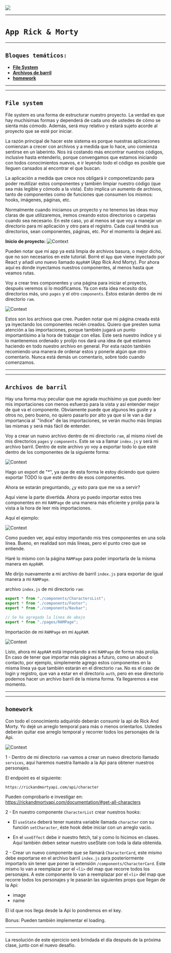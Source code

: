 <p align='left'>
  <img src="https://www.frba.utn.edu.ar/wp-content/uploads/2019/10/logo-UTNBA-PNC-2016-2019-e1570223041254.png" />
</P>

---

# `App Rick & Morty`

---

<a id="top"></a>

## `Bloques temáticos:`

- [**File System**](#item1)
- [**Archivos de barril**](#item2)
- [**homework**](#item3)

---

---

<a id="item1"></a>

## `File system`

File system es una forma de estructurar nuestro proyecto. La verdad es que hay muchísimas formas y dependerá de cada uno de ustedes de cómo se sienta más cómodo. Además, será muy relativo y estará sujeto acorde al proyecto que se esté por iniciar.

La razón principal de hacer este sistema es porque nuestras aplicaciones comienzan a crecer con archivos y a medida que lo hace, uno comienza sentirse en un laberinto. Nos irá costando más encontrar nuestros códigos, inclusive hasta entenderlo, porque convengamos que estamos iniciando con todos conocimientos nuevos, e ir leyendo todo el código es posible que lleguen cansados al encontrar el que buscan.

La aplicación a medida que crece nos obligará ir componetizando para poder reutilizar estos componentes y también limpiar nuestro código (que sea más legible y cómodo a la vista). Esto implica un aumento de archivos, tanto de componentes como de funciones que consumen los mismos: hooks, imágenes, páginas, etc.

Normalmente cuando iniciamos un proyecto y no tenemos las ideas muy claras de que utilizaremos, iremos creando estos directorios o carpetas cuando sea necesario. En este caso, yo al menos sé que voy a manejar un directorio para mi aplicación y otro para el registro. Cada cual tendrá sus directorios, sean componentes, páginas, etc. Por el momento la dejaré así.

**Inicio de proyecto:**
![Context](./img/img-1.png)

Pueden notar que mi app ya está limpia de archivos basura, o mejor dicho, que no son necesarios en este tutorial. Borré el `App` que viene inyectado por React y añadí uno nuevo llamado `AppRAM` (App Rick And Morty). Por ahora aquí es donde inyectamos nuestros componentes, al menos hasta que veamos rutas.

Voy a crear tres componentes y una página para iniciar el proyecto, después veremos si lo modificamos. Ya con esta idea necesito dos directorios más, uno `pages` y el otro `components`. Estos estarán dentro de mi directorio `ram`.

![Context](./img/img-2.png)

Estos son los archivos que cree. Pueden notar que mi página creada está ya inyectando los componentes recién creados. Quiero que presten suma atención a las importaciones, porque también jugará un punto importantísimo a la hora de trabajar con ellas. Este será nuestro índice y si lo mantenemos ordenado y prolijo nos dará una idea de qué estamos haciendo en todo nuestro archivo en general. Por esta razón también recomiendo una manera de ordenar estos y ponerle algún que otro comentario. Nunca está demás un comentario, sobre todo cuando comenzamos.

---

---

## `Archivos de barril`

Hay una forma muy peculiar que me agrada muchísimo ya que puedo leer mis importaciones con menos esfuerzo para la vista y así entender mejor de qué va el componente.
Obviamente puede que algunos les guste y a otros no, pero bueno, no quiero pasarlo por alto ya que si le van a dar importancia al `"índice" de las importaciones, se verán mucho más limpias las mismas y será más fácil de entender.

Voy a crear un nuevo archivo dentro de mi directorio `ram`, al mismo nivel de mis directorios `pages` y `components`. Este se va a llamar `index.js` y será mi archivo barril. Dentro de este archivo yo voy a exportar todo lo que esté dentro de los componentes de la siguiente forma:

![Context](./img/img-3.png)

Hago un export de "\*", ya que de esta forma le estoy diciendo que quiero exportar TODO lo que esté dentro de esos componentes.

Ahora se estarán preguntando, ¿y esto para que me va a servir?

Aquí viene la parte divertida. Ahora yo puedo importar estos tres componentes en mi `RAMPage` de una manera más eficiente y prolija para la vista a la hora de leer mis importaciones.

Aquí el ejemplo:

![Context](./img/img-4.png)

Como pueden ver, aquí estoy importando mis tres componentes en una sola línea. Bueno, en realidad son más líneas, pero el punto creo que se entiende.

Haré lo mismo con la página `RAMPage` para poder importarla de la misma manera en `AppRAM`.

Me dirijo nuevamente a mi archivo de barril `index.js` para exportar de igual manera a mi `RAMPage`.

archivo `index.js` de mi directorio `ram`:

```js
export * from "./components/CharactersList";
export * from "./components/Footer";
export * from "./components/Navbar";

// Se ha agregado la línea de abajo
export * from "./pages/RAMPage";
```

Importación de mi `RAMPage` en mi `AppRAM`.

![Context](./img/img-5.png)

Listo, ahora mi `AppRAM` está importando a mi `RAMPage` de forma más prolija. En caso de tener que importar más páginas a futuro, como un about o contacto, por ejemplo, simplemente agrego estos componentes en la misma línea ya que también estarán en el directorio `ram`. No es el caso de login y registro, que van a estar en el directorio `auth`, pero en ese directorio podemos hacer un archivo barril de la misma forma. Ya llegaremos a ese momento.

---

---

## `homework`

Con todo el conocimiento adquirido deberán consumir la api de Rick And Morty. Yo dejé un arreglo temporal para más o menos orientarlos. Ustedes deberán quitar ese arreglo temporal y recorrer todos los personajes de la Api.

![Context](./img/img-6.png)

1 - Dentro de mi directorio `ram` vamos a crear un nuevo directorio llamado `services`, aquí haremos nuestra llamado a la Api para obtener nuestros personajes.

El endpoint es el siguiente:

```
https://rickandmortyapi.com/api/character
```

Pueden comprobarlo e investigar en:
<https://rickandmortyapi.com/documentation/#get-all-characters>

2 - En nuestro componente `CharacterList` crear nuestros hooks:

- El `useState` deberá tener nuestra variable llamada `character` con su función `setCharacter`, éste hook debe iniciar con un arreglo vacío.

- En el `useEffect` debe ir nuestro fetch, tal y como lo hicimos en clases. Aquí también deben setear nuestro useState con toda la data obtenida.

2 - Crear un nuevo componente que se llamará `CharacterCard`, este mismo debe exportarse en el archivo barril `index.js` para posteriormente importarlo sin tener que poner la extensión `/components/CharacterCard`. Este mismo lo van a reemplazar por el `<li>` del map que recorre todos los personajes. A este componente lo van a reemplazar por el `<li>` del map que recorre todos los personajes y le pasarán las siguientes props que llegan de la Api:

- image
- name

El id que nos llega desde la Api lo pondremos en el key.

Bonus: Pueden también implementar el loading.

---

---

La resolución de este ejercicio será brindada el día después de la próxima clase, junto con el nuevo desafío.
